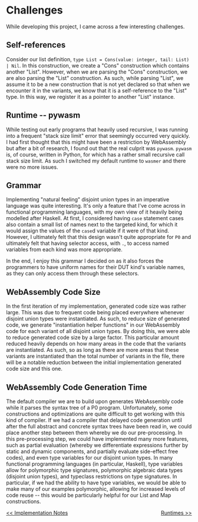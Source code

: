 # Challenges

While developing this project, I came across a few interesting challenges.

## Self-references

Consider our list definition, `type List = Cons(value: integer, tail: List) | Nil`. In this construction, we create a "Cons" construction which contains another "List". However, when we are parsing the "Cons" construction, we are also parsing the "List" construction. As such, while parsing "List", we assume it to be a new construction that is not yet declared so that when we encounter it in the variants, we know that it is a self-reference to the "List" type. In this way, we register it as a pointer to another "List" instance.


## Runtime -- pywasm

While testing out early programs that heavily used recursive, I was running into a frequent "stack size limit" error that seemingly occurred very quickly. I had first thought that this might have been a restriction by WebAssembly but after a bit of research, I found out that the real culprit was `pywasm`. `pywasm` is, of course, written in Python, for which has a rather small recursive call stack size limit. As such I switched my default runtime to `wasmer` and there were no more issues.

## Grammar

Implementing "natural feeling" disjoint union types in an imperative language was quite interesting. It's only a feature that I've come across in functional programming languages, with my own view of it heavily being modelled after Haskell. At first, I considered having `case` statement cases also contain a small list of names next to the targeted kind, for which it would assign the values of the `case`d variable if it were of that kind. However, I ultimately felt that this design wasn't quite appropriate for `P0` and ultimately felt that having selector access, with `.`, to access named variables from each kind was more appropriate.

In the end, I enjoy this grammar I decided on as it also forces the programmers to have uniform names for their DUT kind's variable names, as they can only access them through these selectors.

## WebAssembly Code Size

In the first iteration of my implementation, generated code size was rather large. This was due to frequent code being placed everywhere whenever disjoint union types were instantiated. As such, to reduce size of generated code, we generate "instantiation helper functions" in our WebAssembly code for each variant of all disjoint union types. By doing this, we were able to reduce generated code size by a large factor. This particular amount reduced heavily depends on how many areas in the code that the variants are instantiated. As such, so as long as there are more areas that these variants are instantiated than the total number of variants in the file, there will be a notable reduction between the initial implementation generated code size and this one.

## WebAssembly Code Generation Time

The default compiler we are to build upon generates WebAssembly code while it parses the syntax tree of a P0 program. Unfortunately, some constructions and optimizations are quite difficult to get working with this kind of compiler. If we had a compiler that delayed code generation until after the full abstract and concrete syntax trees have been read in, we could place another step between them whereby we do our pre-processing. In this pre-processing step, we could have implemented many more features, such as partial evaluation (whereby we differentiate expressions further by static and dynamic components, and partially evaluate side-effect free codes), and even type variables for our disjoint union types. In many functional programming languages (in particular, Haskell), type variables allow for polymorphic type signatures, polymorphic algebraic data types (disjoint union types), and typeclass restrictions on type signatures. In particular, if we had the ability to have type variables, we would be able to make many of our examples polymorphic, allowing for increased levels of code reuse -- this would be particularly helpful for our List and Map constructions.


<a style="float:left" href="IMPLEMENTATION_NOTES.md">\<\< Implementation Notes</a> <a style="float:right" href="RUNTIMES.md">Runtimes \>\></a>
